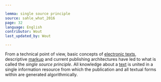 ```yaml
---

lemma: single source principle
source: sahle_what_2016
page: 32
language: English
contributor: Wout
last_updated_by: Wout

---
```


From a technical point of view, basic concepts of [electronic texts](textDigital.html), descriptive [markup](markup.html) and current publishing architectures have led to what is called the _single source principle_. All knowledge about a [text](text.html) is united in a single information resource from which the publication and all textual forms within are generated algorithmically.
